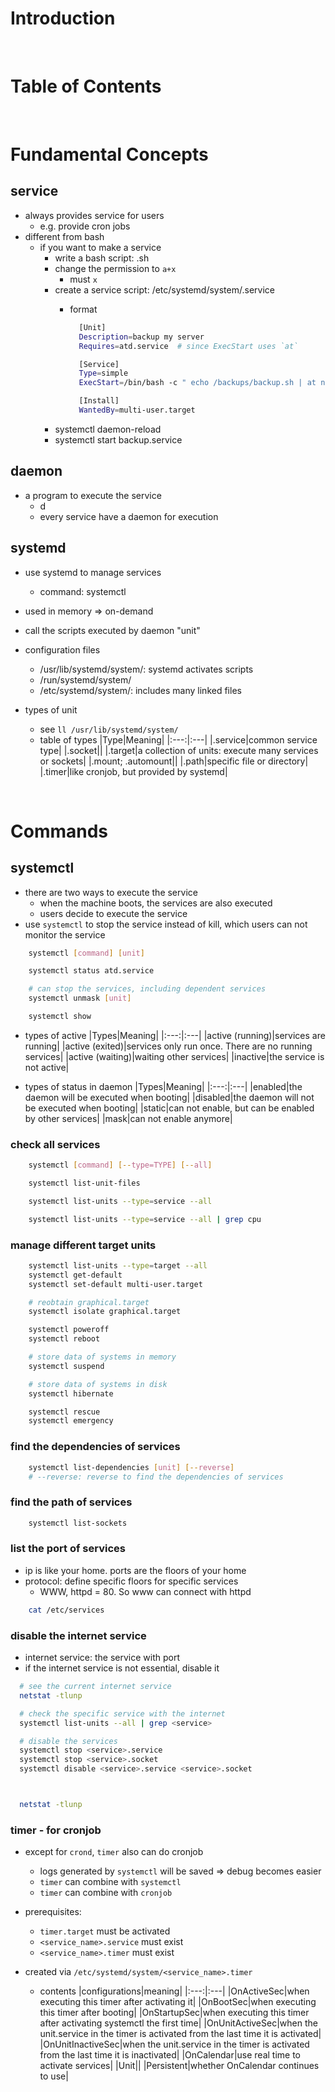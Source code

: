 <!-- omit in toc -->
# Introduction

<br />

<!-- omit in toc -->
# Table of Contents

<br />

# Fundamental Concepts
## service
* always provides service for users
  * e.g. provide cron jobs
* different from bash
  * if you want to make a service
    * write a bash script: <file>.sh
    * change the permission to `a+x`
      * must `x`
    * create a service script: /etc/systemd/system/<file>.service
      * format
        ```bash
          [Unit]
          Description=backup my server
          Requires=atd.service  # since ExecStart uses `at`

          [Service]
          Type=simple
          ExecStart=/bin/bash -c " echo /backups/backup.sh | at now"

          [Install]
          WantedBy=multi-user.target
        
        ```
    * systemctl daemon-reload
    * systemctl start backup.service

## daemon
* a program to execute the service
  * <filename>d
  * every service have a daemon for execution

## systemd 
* use systemd to manage services
  * command: systemctl 
* used in memory => on-demand
* call the scripts executed by daemon "unit"
* configuration files
  * /usr/lib/systemd/system/: systemd activates scripts
  * /run/systemd/system/
  * /etc/systemd/system/: includes many linked files

* types of unit
  * see `ll /usr/lib/systemd/system/`
  * table of types
    |Type|Meaning|
    |:---:|:---|
    |.service|common service type|
    |.socket||
    |.target|a collection of units: execute many services or sockets|
    |.mount; .automount||
    |.path|specific file or directory|
    |.timer|like cronjob, but provided by systemd|

<br />

# Commands 

## systemctl
* there are two ways to execute the service
  * when the machine boots, the services are also executed
  * users decide to execute the service
* use `systemctl` to stop the service instead of kill, which users can not monitor the service
```bash
    systemctl [command] [unit]

    systemctl status atd.service

    # can stop the services, including dependent services
    systemctl unmask [unit]

    systemctl show

```

* types of active
  |Types|Meaning|
  |:---:|:---|
  |active (running)|services are running|
  |active (exited)|services only run once. There are no running services|
  |active (waiting)|waiting other services|
  |inactive|the service is not active|

* types of status in daemon
  |Types|Meaning|
  |:---:|:---|
  |enabled|the daemon will be executed when booting|
  |disabled|the daemon will not be executed when booting|
  |static|can not enable, but can be enabled by other services|
  |mask|can not enable anymore|

### check all services


```bash
    systemctl [command] [--type=TYPE] [--all]

    systemctl list-unit-files

    systemctl list-units --type=service --all

    systemctl list-units --type=service --all | grep cpu

```

### manage different target units

```bash
    systemctl list-units --type=target --all
    systemctl get-default
    systemctl set-default multi-user.target

    # reobtain graphical.target
    systemctl isolate graphical.target

    systemctl poweroff
    systemctl reboot

    # store data of systems in memory
    systemctl suspend 

    # store data of systems in disk
    systemctl hibernate

    systemctl rescue
    systemctl emergency 
```

### find the dependencies of services

```bash
    systemctl list-dependencies [unit] [--reverse]
    # --reverse: reverse to find the dependencies of services

```

### find the path of services

```bash
    systemctl list-sockets

```


### list the port of services
* ip is like your home. ports are the floors of your home
* protocol: define specific floors for specific services
  * WWW, httpd = 80. So www can connect with httpd


```bash 
    cat /etc/services

```

### disable the internet service
* internet service: the service with port
* if the internet service is not essential, disable it
```bash
  # see the current internet service
  netstat -tlunp

  # check the specific service with the internet
  systemctl list-units --all | grep <service>

  # disable the services
  systemctl stop <service>.service
  systemctl stop <service>.socket
  systemctl disable <service>.service <service>.socket



  netstat -tlunp
```

### timer - for cronjob
* except for `crond`, `timer` also can do cronjob
  * logs generated by `systemctl` will be saved => debug becomes easier
  * `timer` can combine with `systemctl`
  * `timer` can combine with `cronjob`
* prerequisites:
  * `timer.target` must be activated
  * `<service_name>.service` must exist
  * `<service_name>.timer` must exist

* created via `/etc/systemd/system/<service_name>.timer`
  * contents
    |configurations|meaning|
    |:---:|:---|
    |OnActiveSec|when executing this timer after activating it|
    |OnBootSec|when executing this timer after booting|
    |OnStartupSec|when executing this timer after activating systemctl the first time|
    |OnUnitActiveSec|when the unit.service in the timer is activated from the last time it is activated|
    |OnUnitInactiveSec|when the unit.service in the timer is activated from the last time it is inactivated|
    |OnCalendar|use real time to activate services|
    |Unit||
    |Persistent|whether OnCalendar continues to use|